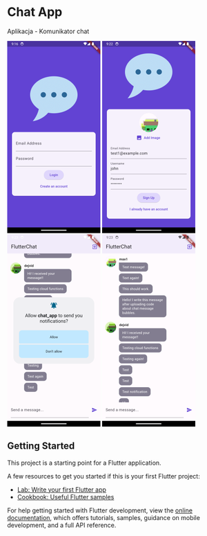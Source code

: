 # Chat App

Aplikacja - Komunikator chat

![Screen_1](https://github.com/dejwid03/chat_app/blob/main/screenshots/Screenshot_1715030200.png)
![Screen_2](https://github.com/dejwid03/chat_app/blob/main/screenshots/Screenshot_1715030571.png)
![Screen_3](https://github.com/dejwid03/chat_app/blob/main/screenshots/Screenshot_1715030581.png)
![Screen_4](https://github.com/dejwid03/chat_app/blob/main/screenshots/Screenshot_1715030597.png)

## Getting Started

This project is a starting point for a Flutter application.

A few resources to get you started if this is your first Flutter project:

- [Lab: Write your first Flutter app](https://docs.flutter.dev/get-started/codelab)
- [Cookbook: Useful Flutter samples](https://docs.flutter.dev/cookbook)

For help getting started with Flutter development, view the
[online documentation](https://docs.flutter.dev/), which offers tutorials,
samples, guidance on mobile development, and a full API reference.
